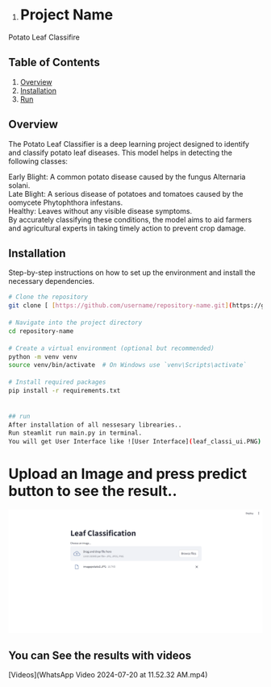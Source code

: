 1. # Project Name

Potato Leaf Classifire

## Table of Contents

1. [Overview](#overview)
2. [Installation](#installation)
3. [Run](#run)


## Overview
The Potato Leaf Classifier is a deep learning project designed to identify and classify potato leaf diseases. This model helps in detecting the following classes:

Early Blight: A common potato disease caused by the fungus Alternaria solani.<br>
Late Blight: A serious disease of potatoes and tomatoes caused by the oomycete Phytophthora infestans.<br>
Healthy: Leaves without any visible disease symptoms.<br>
By accurately classifying these conditions, the model aims to aid farmers and agricultural experts in taking timely action to prevent crop damage.

## Installation

Step-by-step instructions on how to set up the environment and install the necessary dependencies.

```bash
# Clone the repository
git clone [ [https://github.com/username/repository-name.git](https://github.com/9650ro85hit/rohitsen_potato_leaf_classifire.git)](https://github.com/9650ro85hit/rohitsen_potato_leaf_classifire.git)

# Navigate into the project directory
cd repository-name

# Create a virtual environment (optional but recommended)
python -m venv venv
source venv/bin/activate  # On Windows use `venv\Scripts\activate`

# Install required packages
pip install -r requirements.txt


## run
After installation of all nessesary librearies..
Run steamlit run main.py in terminal.
You will get User Interface like ![User Interface](leaf_classi_ui.PNG)
```
# Upload an Image and press predict button to see the result..


[![User Interface](leaf_classi_ui.PNG)](leaf_classi_ui.PNG)

## You can See the results  with videos

[Videos](WhatsApp Video 2024-07-20 at 11.52.32 AM.mp4)


